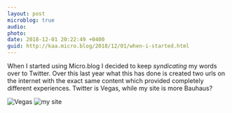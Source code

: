 ```yaml
---
layout: post
microblog: true
audio: 
photo: 
date: 2018-12-01 20:22:49 +0400
guid: http://kaa.micro.blog/2018/12/01/when-i-started.html
---
```

When I started using Micro.blog I decided to keep _syndicating_ my words over to Twitter. Over this last year what this has done is created two urls on the internet with the exact same content which provided completely different experiences. Twitter is Vegas, while my site is more Bauhaus? 

![Vegas](http://www.kaa.bz/uploads/2018/4b9d6eaf12.png)
![my site](http://www.kaa.bz/uploads/2018/19e73c143b.png)

